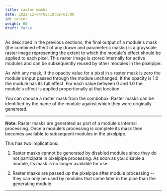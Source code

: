 ```yaml
---
title: raster masks
date: 2022-12-04T02:19:02+01:00
id: raster
weight: 60
draft: false
---
```


As described in the previous sections, the final output of a module's mask (the combined effect of any drawn and parameteric masks) is a grayscale raster image representing the extent to which the module's effect should be applied to each pixel. This raster image is stored internally for active modules and can be subsequently reused by other modules in the pixelpipe.

As with any mask, if the opacity value for a pixel in a raster mask is zero the module's input passed through the module unchanged. If the opacity is 1.0 the module has its full effect. For each value between 0 and 1.0 the module's effect is applied proportionally at that location.

You can choose a raster mask from the combobox. Raster masks can be identified by the name of the module against which they were originally generated.

---

**Note:** Raster masks are generated as part of a module's internal processing. Once a module's processing is complete its mask then becomes available to subsequent modules in the pixelpipe.

This has two implications:

1. Raster masks cannot be generated by disabled modules since they do not participate in pixelpipe processing. As soon as you disable a module, its mask is no longer available for use.

2. Raster masks are passed _up_ the pixelpipe after module processing -- they can only be used by modules that come later in the pipe than the generating module.

---
